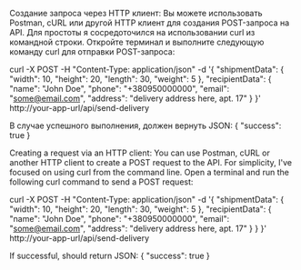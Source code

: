 Создание запроса через HTTP клиент:
Вы можете использовать Postman, cURL или другой HTTP клиент для создания POST-запроса на API. Для простоты я сосредоточился на использовании curl из командной строки.
Откройте терминал и выполните следующую команду curl для отправки POST-запроса:

curl -X POST -H "Content-Type: application/json" -d '{
    "shipmentData": {
        "width": 10,
        "height": 20,
        "length": 30,
        "weight": 5
    },
    "recipientData": {
        "name": "John Doe",
        "phone": "+380950000000",
        "email": "some@email.com",
        "address": "delivery address here, apt. 17"
    }
}' http://your-app-url/api/send-delivery

В случае успешного выполнения, должен вернуть JSON:
{
    "success": true
}

Creating a request via an HTTP client: You can use Postman, cURL or another HTTP client to create a POST request to the API. For simplicity, I've focused on using curl from the command line. Open a terminal and run the following curl command to send a POST request:

curl -X POST -H "Content-Type: application/json" -d '{ "shipmentData": { "width": 10, "height": 20, "length": 30, "weight": 5 }, "recipientData": { "name": "John Doe", "phone": "+380950000000", "email": "some@email.com", "address": "delivery address here, apt. 17" } } }' http://your-app-url/api/send-delivery

If successful, should return JSON: { "success": true }
